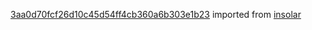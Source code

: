 [3aa0d70fcf26d10c45d54ff4cb360a6b303e1b23](https://github.com/insolar/insolar/commit/3aa0d70fcf26d10c45d54ff4cb360a6b303e1b23) imported from [insolar](https://github.com/insolar/insolar)
